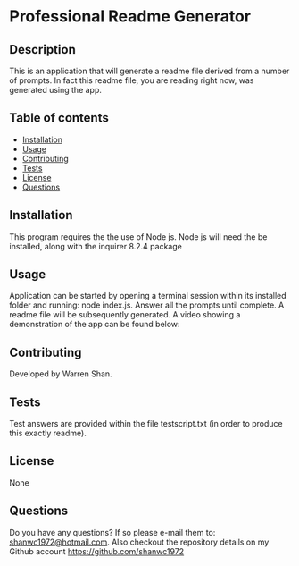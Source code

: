 # Professional Readme Generator
  
  ## Description
  This is an application that will generate a readme file derived from a number of prompts. In fact this readme file, you are reading right now, was generated using the app. 

  ## Table of contents
  - [Installation](#installation)
  - [Usage](#usage)
  - [Contributing](#contributing)
  - [Tests](#tests)
  - [License](#license)
  - [Questions](#questions)
  
  ## Installation
  This program requires the the use of Node js. Node js will need the be installed, along with the inquirer 8.2.4 package
  
  ## Usage
  Application can be started by opening a terminal session within its installed folder and running: node index.js. Answer all the prompts until complete. A readme file will be subsequently generated. A video showing a demonstration of the app can be found below: 
  
  ## Contributing
  Developed by Warren Shan.
  
  ## Tests
  Test answers are provided within the file testscript.txt (in order to produce this exactly readme).
  
  ## License
  None
  
  ## Questions
  Do you have any questions? If so please e-mail them to: shanwc1972@hotmail.com. Also checkout the repository details on my Github account https://github.com/shanwc1972